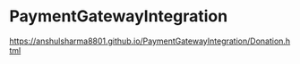 # PaymentGatewayIntegration
https://anshulsharma8801.github.io/PaymentGatewayIntegration/Donation.html
